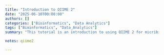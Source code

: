 ```yaml
---
title: "Introduction to QIIME 2" 
date: "2025-06-10T00:00:00"
authors: []
categories: ["Bioinformatics", "Data Analytics"]
tags: ["Bioinformatics", "Data_Analytics"]
summary: "This tutorial is an introduction to using QIIME 2 for micribiome analysis."

notes: qiime2

---
```

